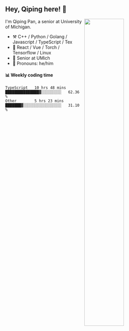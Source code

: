 

## Hey, Qiping here! :wave:

[<img align="right" width="50%" src="https://github-readme-stats.vercel.app/api?username=ppppqp&theme=dark&show_icons=true">](https://metrics.lecoq.io/ppppqp?template=classic)


I'm Qiping Pan, a senior at University of Michigan.

-   :hammer_and_pick: C++ / Python / Golang / Javascript / TypeScript / Tex
-   :pencil: React / Vue / Torch / Tensorflow / Linux 
-   :seedling: Senior at UMich
-   :man: Pronouns: he/him



#### :bar_chart: Weekly coding time

<!--START_SECTION:waka-->

```text
TypeScript   10 hrs 48 mins  ███████████████▓░░░░░░░░░   62.36 %
Other        5 hrs 23 mins   ███████▓░░░░░░░░░░░░░░░░░   31.10 %
```

<!--END_SECTION:waka-->
